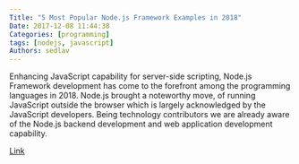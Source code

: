 ```yaml
---
Title: "5 Most Popular Node.js Framework Examples in 2018"
Date: 2017-12-08 11:44:38
Categories: [programming]
tags: [nodejs, javascript]
Authors: sedlav
---
```


Enhancing JavaScript capability for server-side scripting, Node.js Framework development has come to the forefront among the programming languages in 2018. Node.js brought a noteworthy move, of running JavaScript outside the browser which is largely acknowledged by the JavaScript developers. Being technology contributors we are already aware of the Node.js backend development and web application development capability.

[Link](https://designwebkit.com/web-development/node-js-framework/?utm_source=Node.js&utm_medium=Framework&utm_campaign=2018&utm_term=V)
